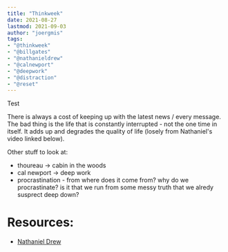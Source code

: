 ```yaml
---
title: "Thinkweek"
date: 2021-08-27
lastmod: 2021-09-03
author: "joergmis"
tags:
- "@thinkweek"
- "@billgates"
- "@nathanieldrew"
- "@calnewport"
- "@deepwork"
- "@distraction"
- "@reset"
---
```


Test

There is always a cost of keeping up with the latest news / every message. The
bad thing is the life that is constantly interrupted - not the one time in 
itself. It adds up and degrades the quality of life (losely from Nathaniel's
video linked below).

Other stuff to look at:

- thoureau -> cabin in the woods
- cal newport -> deep work
- procrastination - from where does it come from? why do we procrastinate? is 
  it that we run from some messy truth that we alredy susprect deep down?

# Resources:

- [Nathaniel Drew](https://www.youtube.com/watch?v=ZcGVQPYKSiU)
